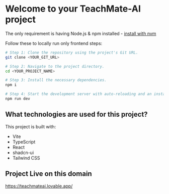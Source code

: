 # Welcome to your TeachMate-AI project


The only requirement is having Node.js & npm installed - [install with nvm](https://github.com/nvm-sh/nvm#installing-and-updating)

Follow these to locally run only frontend steps:

```sh
# Step 1: Clone the repository using the project's Git URL.
git clone <YOUR_GIT_URL>

# Step 2: Navigate to the project directory.
cd <YOUR_PROJECT_NAME>

# Step 3: Install the necessary dependencies.
npm i

# Step 4: Start the development server with auto-reloading and an instant preview.
npm run dev
```

## What technologies are used for this project?

This project is built with:

- Vite
- TypeScript
- React
- shadcn-ui
- Tailwind CSS

## Project Live on this domain
https://teachmateai.lovable.app/
